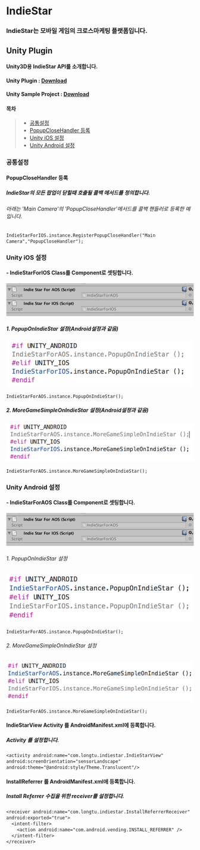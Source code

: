 # IndieStar
### IndieStar는 모바일 게임의 크로스마케팅 플랫폼입니다.

## Unity Plugin
#### Unity3D용 IndieStar API를 소개합니다.
#### Unity Plugin : [Download](https://github.com/pass4u/IndieStar/blob/master/unity/IndieStarForUnity_v2.0.unitypackage)
#### Unity Sample Project : [Download](https://github.com/pass4u/IndieStar/blob/master/sample_unity_project/sample_unity_project.unitypackage)


#### 목차
> - [공통설정](#chapter-1)
>  - [PopupCloseHandler 등록](#chapter-1-1)
> - [Unity iOS 설정](#chapter-2)
> - [Unity Android 설정](#chapter-3)


<a id="chapter-1"></a>
### 공통설정
<a id="chapter-1-1"></a>
#### PopupCloseHandler 등록
##### IndieStar의 모든 팝업이 닫힐때 호출될 콜백 메서드를 정의합니다.
###### 아래는 'Main Camera'의 'PopupCloseHandler'메서드를 콜백 핸들러로 등록한 예 입니다.

    IndieStarForIOS.instance.RegisterPopupCloseHandler("Main Camera","PopupCloseHandler");


<a id="chapter-2"></a>
### Unity iOS 설정
#### - IndieStarForIOS Class를 Component로 셋팅합니다.
![Alt component 설정](https://github.com/pass4u/IndieStar/blob/master/res/api_1.png)


##### 1. PopupOnIndieStar 설정(Android설정과 같음)
![Alt component 설정](https://github.com/pass4u/IndieStar/blob/master/res/api_5.png)

    IndieStarForAOS.instance.PopupOnIndieStar();

##### 2. MoreGameSimpleOnIndieStar 설정(Android설정과 같음)
![Alt component 설정](https://github.com/pass4u/IndieStar/blob/master/res/api_6.png)

    IndieStarForAOS.instance.MoreGameSimpleOnIndieStar();


<a id="chapter-3"></a>
### Unity Android 설정
#### - IndieStarForAOS Class를 Component로 셋팅합니다.
![Alt component 설정](https://github.com/pass4u/IndieStar/blob/master/res/api_1.png)

###### 1. PopupOnIndieStar 설정
![Alt component 설정](https://github.com/pass4u/IndieStar/blob/master/res/api_2.png)

    IndieStarForAOS.instance.PopupOnIndieStar();

###### 2. MoreGameSimpleOnIndieStar 설정
![Alt component 설정](https://github.com/pass4u/IndieStar/blob/master/res/api_3.png)

    IndieStarForAOS.instance.MoreGameSimpleOnIndieStar();


#### IndieStarView Activity 를 AndroidManifest.xml에 등록합니다.
##### Activity 를 설정합니다.
    <activity android:name="com.longtu.indiestar.IndieStarView" android:screenOrientation="sensorLandscape" android:theme="@android:style/Theme.Translucent"/>


#### InstallReferrer 를 AndroidManifest.xml에 등록합니다.
##### Install Referrer 수집을 위한 receiver를 설정합니다.
    <receiver android:name="com.longtu.indiestar.InstallReferrerReceiver" android:exported="true">
      <intent-filter>
        <action android:name="com.android.vending.INSTALL_REFERRER" />
      </intent-filter>
    </receiver>
